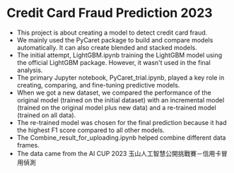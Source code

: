 # Credit Card Fraud Prediction 2023
- This project is about creating a model to detect credit card fraud.
- We mainly used the PyCaret package to build and compare models automatically. It can also create blended and stacked models.
- The initial attempt, LightGBM.ipynb training the LightGBM model using the official LightGBM package. However, it wasn't used in the final analysis.
- The primary Jupyter notebook, PyCaret_trial.ipynb, played a key role in creating, comparing, and fine-tuning predictive models.
- When we got a new dataset, we compared the performance of the original model (trained on the initial dataset) with an incremental model (trained on the original model plus new data) and a re-trained model (trained on all data).
- The re-trained model was chosen for the final prediction because it had the highest F1 score compared to all other models.
- The Combine_result_for_uploading.ipynb helped combine different data frames.
- The data came from the AI CUP 2023 玉山人工智慧公開挑戰賽－信用卡冒用偵測
